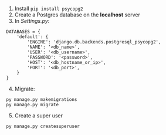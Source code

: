 1. Install `pip install psycopg2`
2. Create a Postgres database on the **localhost** server
3. In _Settings.py_:
```
DATABASES = {
    'default': {
        'ENGINE': 'django.db.backends.postgresql_psycopg2',
        'NAME': ‘<db_name>’,
        'USER': '<db_username>',
        'PASSWORD': '<password>',
        'HOST': '<db_hostname_or_ip>',
        'PORT': '<db_port>',
    }
}
```
4. Migrate:
```
py manage.py makemigrations
py manage.py migrate
```

5. Create a super user
```
py manage.py createsuperuser
```